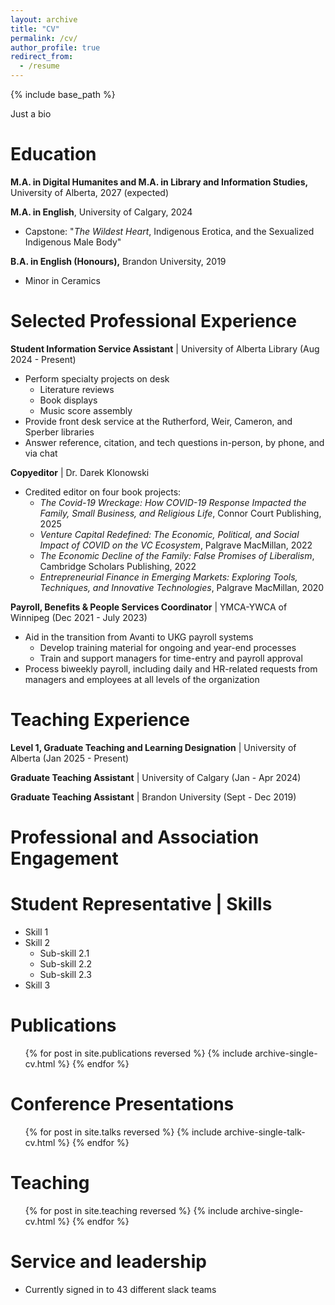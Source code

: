 ```yaml
---
layout: archive
title: "CV"
permalink: /cv/
author_profile: true
redirect_from:
  - /resume
---
```


{% include base_path %}

Just a bio

Education
======
**M.A. in Digital Humanites and M.A. in Library and Information Studies,** University of Alberta, 2027 (expected)

**M.A. in English**, University of Calgary, 2024
* Capstone: "*The Wildest Heart*, Indigenous Erotica, and the Sexualized Indigenous Male Body"

**B.A. in English (Honours),** Brandon University, 2019
* Minor in Ceramics

Selected Professional Experience
======
**Student Information Service Assistant** | University of Alberta Library (Aug 2024 - Present)
  * Perform specialty projects on desk
    * Literature reviews
    * Book displays
    * Music score assembly
  * Provide front desk service at the Rutherford, Weir, Cameron, and Sperber libraries
  * Answer reference, citation, and tech questions in-person, by phone, and via chat

**Copyeditor** | Dr. Darek Klonowski
  * Credited editor on four book projects:
    * *The Covid-19 Wreckage: How COVID-19 Response Impacted the Family, Small Business, and Religious Life*, Connor Court Publishing, 2025
    * *Venture Capital Redefined: The Economic, Political, and Social Impact of COVID on the VC Ecosystem*, Palgrave MacMillan, 2022
    * *The Economic Decline of the Family: False Promises of Liberalism*, Cambridge Scholars Publishing, 2022
    * *Entrepreneurial Finance in Emerging Markets: Exploring Tools, Techniques, and Innovative Technologies*, Palgrave MacMillan, 2020

**Payroll, Benefits & People Services Coordinator** | YMCA-YWCA of Winnipeg (Dec 2021 - July 2023)
  * Aid in the transition from Avanti to UKG payroll systems
    * Develop training material for ongoing and year-end processes
    * Train and support managers for time-entry and payroll approval
  * Process biweekly payroll, including daily and HR-related requests from managers and employees at all levels of the organization
  
Teaching Experience
======
**Level 1, Graduate Teaching and Learning Designation** | University of Alberta (Jan 2025 - Present)

**Graduate Teaching Assistant** | University of Calgary (Jan - Apr 2024)

**Graduate Teaching Assistant** | Brandon University (Sept - Dec 2019)

Professional and Association Engagement
======
Student Representative | 
Skills
======
* Skill 1
* Skill 2
  * Sub-skill 2.1
  * Sub-skill 2.2
  * Sub-skill 2.3
* Skill 3

Publications
======
  <ul>{% for post in site.publications reversed %}
    {% include archive-single-cv.html %}
  {% endfor %}</ul>
  
Conference Presentations
======
  <ul>{% for post in site.talks reversed %}
    {% include archive-single-talk-cv.html  %}
  {% endfor %}</ul>
  
Teaching
======
  <ul>{% for post in site.teaching reversed %}
    {% include archive-single-cv.html %}
  {% endfor %}</ul>
  
Service and leadership
======
* Currently signed in to 43 different slack teams
